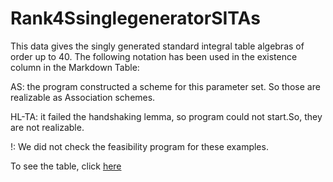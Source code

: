 # Rank4SsinglegeneratorSITAs
This data gives the singly generated standard integral table algebras of order up to $40$. 
The following notation has been used in the existence column in the Markdown Table:

AS: the program constructed a scheme for this parameter set.  So those are realizable as Association schemes.

HL-TA: it failed the handshaking lemma, so program could not start.So, they are not realizable. 

!: We did not check the feasibility program for these examples.

To see the table, click [here](https://github.com/RoghayehMaleki/QPGdatabase-/blob/main/Rank4SsinglegeneratorSITAs/markdown-table.md)
